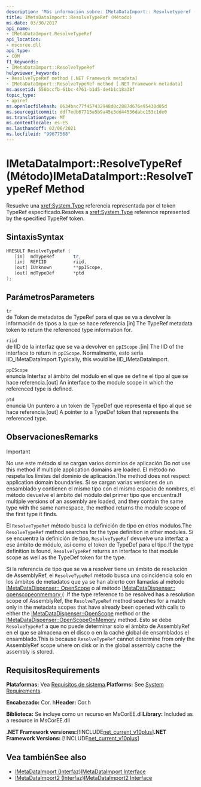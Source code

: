 ```yaml
---
description: 'Más información sobre: IMetaDataImport:: Resolvetyperef ((método)'
title: IMetaDataImport::ResolveTypeRef (Método)
ms.date: 03/30/2017
api_name:
- IMetaDataImport.ResolveTypeRef
api_location:
- mscoree.dll
api_type:
- COM
f1_keywords:
- IMetaDataImport::ResolveTypeRef
helpviewer_keywords:
- ResolveTypeRef method [.NET Framework metadata]
- IMetaDataImport::ResolveTypeRef method [.NET Framework metadata]
ms.assetid: 556bccfb-61bc-4761-b1d5-de4b1c18a38f
topic_type:
- apiref
ms.openlocfilehash: 0634bac77f457432948d0c2887d676e95430d05d
ms.sourcegitcommit: ddf7edb67715a5b9a45e3dd44536dabc153c1de0
ms.translationtype: MT
ms.contentlocale: es-ES
ms.lasthandoff: 02/06/2021
ms.locfileid: "99677568"
---
```

# <a name="imetadataimportresolvetyperef-method"></a><span data-ttu-id="2bc2b-103">IMetaDataImport::ResolveTypeRef (Método)</span><span class="sxs-lookup"><span data-stu-id="2bc2b-103">IMetaDataImport::ResolveTypeRef Method</span></span>

<span data-ttu-id="2bc2b-104">Resuelve una <xref:System.Type> referencia representada por el token TypeRef especificado.</span><span class="sxs-lookup"><span data-stu-id="2bc2b-104">Resolves a <xref:System.Type> reference represented by the specified TypeRef token.</span></span>  
  
## <a name="syntax"></a><span data-ttu-id="2bc2b-105">Sintaxis</span><span class="sxs-lookup"><span data-stu-id="2bc2b-105">Syntax</span></span>  
  
```cpp  
HRESULT ResolveTypeRef (  
   [in]  mdTypeRef       tr,  
   [in]  REFIID          riid,  
   [out] IUnknown        **ppIScope,  
   [out] mdTypeDef       *ptd  
);  
```  
  
## <a name="parameters"></a><span data-ttu-id="2bc2b-106">Parámetros</span><span class="sxs-lookup"><span data-stu-id="2bc2b-106">Parameters</span></span>  

 `tr`  
 <span data-ttu-id="2bc2b-107">de Token de metadatos de TypeRef para el que se va a devolver la información de tipos a la que se hace referencia.</span><span class="sxs-lookup"><span data-stu-id="2bc2b-107">[in] The TypeRef metadata token to return the referenced type information for.</span></span>  
  
 `riid`  
 <span data-ttu-id="2bc2b-108">de IID de la interfaz que se va a devolver en `ppIScope` .</span><span class="sxs-lookup"><span data-stu-id="2bc2b-108">[in] The IID of the interface to return in `ppIScope`.</span></span> <span data-ttu-id="2bc2b-109">Normalmente, esto sería IID_IMetaDataImport.</span><span class="sxs-lookup"><span data-stu-id="2bc2b-109">Typically, this would be IID_IMetaDataImport.</span></span>  
  
 `ppIScope`  
 <span data-ttu-id="2bc2b-110">enuncia Interfaz al ámbito del módulo en el que se define el tipo al que se hace referencia.</span><span class="sxs-lookup"><span data-stu-id="2bc2b-110">[out] An interface to the module scope in which the referenced type is defined.</span></span>  
  
 `ptd`  
 <span data-ttu-id="2bc2b-111">enuncia Un puntero a un token de TypeDef que representa el tipo al que se hace referencia.</span><span class="sxs-lookup"><span data-stu-id="2bc2b-111">[out] A pointer to a TypeDef token that represents the referenced type.</span></span>  
  
## <a name="remarks"></a><span data-ttu-id="2bc2b-112">Observaciones</span><span class="sxs-lookup"><span data-stu-id="2bc2b-112">Remarks</span></span>  
  
> [!IMPORTANT]
> <span data-ttu-id="2bc2b-113">No use este método si se cargan varios dominios de aplicación.</span><span class="sxs-lookup"><span data-stu-id="2bc2b-113">Do not use this method if multiple application domains are loaded.</span></span> <span data-ttu-id="2bc2b-114">El método no respeta los límites del dominio de aplicación.</span><span class="sxs-lookup"><span data-stu-id="2bc2b-114">The method does not respect application domain boundaries.</span></span> <span data-ttu-id="2bc2b-115">Si se cargan varias versiones de un ensamblado y contienen el mismo tipo con el mismo espacio de nombres, el método devuelve el ámbito del módulo del primer tipo que encuentra.</span><span class="sxs-lookup"><span data-stu-id="2bc2b-115">If multiple versions of an assembly are loaded, and they contain the same type with the same namespace, the method returns the module scope of the first type it finds.</span></span>  
  
 <span data-ttu-id="2bc2b-116">El `ResolveTypeRef` método busca la definición de tipo en otros módulos.</span><span class="sxs-lookup"><span data-stu-id="2bc2b-116">The `ResolveTypeRef` method searches for the type definition in other modules.</span></span> <span data-ttu-id="2bc2b-117">Si se encuentra la definición de tipo, `ResolveTypeRef` devuelve una interfaz a ese ámbito de módulo, así como el token de TypeDef para el tipo.</span><span class="sxs-lookup"><span data-stu-id="2bc2b-117">If the type definition is found, `ResolveTypeRef` returns an interface to that module scope as well as the TypeDef token for the type.</span></span>  
  
 <span data-ttu-id="2bc2b-118">Si la referencia de tipo que se va a resolver tiene un ámbito de resolución de AssemblyRef, el `ResolveTypeRef` método busca una coincidencia solo en los ámbitos de metadatos que ya se han abierto con llamadas al método [IMetaDataDispenser:: OpenScope](imetadatadispenser-openscope-method.md) o al método [IMetaDataDispenser:: openscopeonmemory (](imetadatadispenser-openscopeonmemory-method.md) .</span><span class="sxs-lookup"><span data-stu-id="2bc2b-118">If the type reference to be resolved has a resolution scope of AssemblyRef, the `ResolveTypeRef` method searches for a match only in the metadata scopes that have already been opened with calls to either the [IMetaDataDispenser::OpenScope](imetadatadispenser-openscope-method.md) method or the [IMetaDataDispenser::OpenScopeOnMemory](imetadatadispenser-openscopeonmemory-method.md) method.</span></span> <span data-ttu-id="2bc2b-119">Esto se debe `ResolveTypeRef` a que no puede determinar solo el ámbito de AssemblyRef en el que se almacena en el disco o en la caché global de ensamblados el ensamblado.</span><span class="sxs-lookup"><span data-stu-id="2bc2b-119">This is because `ResolveTypeRef` cannot determine from only the AssemblyRef scope where on disk or in the global assembly cache the assembly is stored.</span></span>  
  
## <a name="requirements"></a><span data-ttu-id="2bc2b-120">Requisitos</span><span class="sxs-lookup"><span data-stu-id="2bc2b-120">Requirements</span></span>  

 <span data-ttu-id="2bc2b-121">**Plataformas:** Vea [Requisitos de sistema](../../get-started/system-requirements.md).</span><span class="sxs-lookup"><span data-stu-id="2bc2b-121">**Platforms:** See [System Requirements](../../get-started/system-requirements.md).</span></span>  
  
 <span data-ttu-id="2bc2b-122">**Encabezado:** Cor. h</span><span class="sxs-lookup"><span data-stu-id="2bc2b-122">**Header:** Cor.h</span></span>  
  
 <span data-ttu-id="2bc2b-123">**Biblioteca:** Se incluye como un recurso en MsCorEE.dll</span><span class="sxs-lookup"><span data-stu-id="2bc2b-123">**Library:** Included as a resource in MsCorEE.dll</span></span>  
  
 <span data-ttu-id="2bc2b-124">**.NET Framework versiones:**[!INCLUDE[net_current_v10plus](../../../../includes/net-current-v10plus-md.md)]</span><span class="sxs-lookup"><span data-stu-id="2bc2b-124">**.NET Framework Versions:** [!INCLUDE[net_current_v10plus](../../../../includes/net-current-v10plus-md.md)]</span></span>  
  
## <a name="see-also"></a><span data-ttu-id="2bc2b-125">Vea también</span><span class="sxs-lookup"><span data-stu-id="2bc2b-125">See also</span></span>

- [<span data-ttu-id="2bc2b-126">IMetaDataImport (Interfaz)</span><span class="sxs-lookup"><span data-stu-id="2bc2b-126">IMetaDataImport Interface</span></span>](imetadataimport-interface.md)
- [<span data-ttu-id="2bc2b-127">IMetaDataImport2 (Interfaz)</span><span class="sxs-lookup"><span data-stu-id="2bc2b-127">IMetaDataImport2 Interface</span></span>](imetadataimport2-interface.md)
